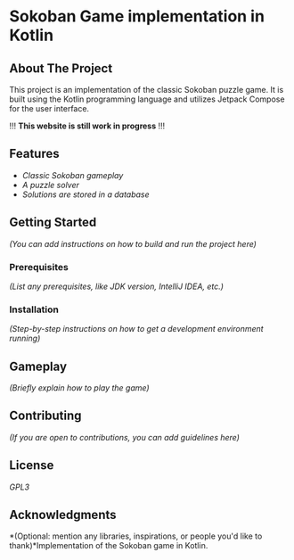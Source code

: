 # Sokoban Game implementation in Kotlin

## About The Project

This project is an implementation of the classic Sokoban puzzle game.
It is built using the Kotlin programming language and utilizes Jetpack Compose for the user interface.

!!! **This website is still work in progress** !!!

## Features

* *Classic Sokoban gameplay*
* *A puzzle solver*
* *Solutions are stored in a database*

## Getting Started

*(You can add instructions on how to build and run the project here)*

### Prerequisites

*(List any prerequisites, like JDK version, IntelliJ IDEA, etc.)*

### Installation

*(Step-by-step instructions on how to get a development environment running)*

## Gameplay

*(Briefly explain how to play the game)*

## Contributing

*(If you are open to contributions, you can add guidelines here)*

## License

*GPL3*

## Acknowledgments

*(Optional: mention any libraries, inspirations, or people you'd like to thank)*Implementation of the Sokoban game in Kotlin.
